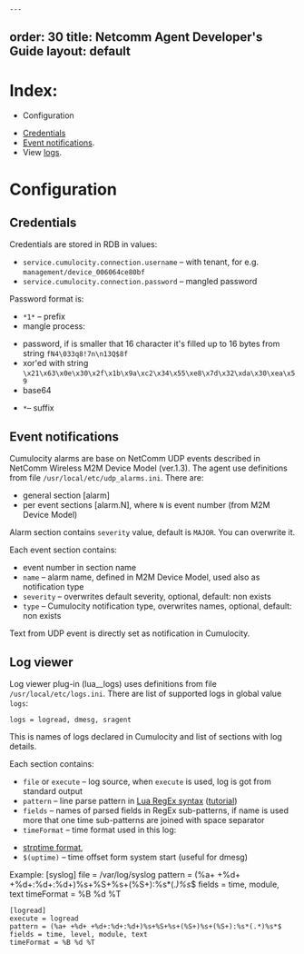     ---
order: 30
title: Netcomm Agent Developer's Guide
layout: default
---

# Index:
* Configuration
 - [Credentials](#credentials)
 - [Event notifications](#notifications).
 - View [logs](#logs).


# Configuration

## <a name="credentials"></a>Credentials

Credentials are stored in RDB in values:
* `service.cumulocity.connection.username` – with tenant, for e.g. `management/device_006064ce80bf`
* `service.cumulocity.connection.password` – mangled password

Password format is:
* `*1*` – prefix
* mangle process:
 - password, if is smaller that 16 character it's filled up to 16 bytes from string `fN4\033q8!7n\n13Q$8f`
 - xor'ed with string `\x21\x63\x0e\x30\x2f\x1b\x9a\xc2\x34\x55\xe8\x7d\x32\xda\x30\xea\x59`
 - base64
* `*`– suffix



## <a name="notifications"></a>Event notifications

Cumulocity alarms are base on NetComm UDP events described in NetComm Wireless M2M Device Model (ver.1.3).
The agent use definitions from file `/usr/local/etc/udp_alarms.ini`. There are:
* general section \[alarm\]
* per event sections \[alarm.N\], where `N` is event number (from M2M Device Model)

Alarm section contains `severity` value, default is `MAJOR`. You can overwrite  it.

Each event section contains:
* event number in section name 
* `name` – alarm name, defined in M2M Device Model, used also as notification type
* `severity` – overwrites default severity, optional, default: non exists
* `type`  – Cumulocity notification type, overwrites names, optional, default: non exists

Text from UDP event is directly set as notification in Cumulocity.


## <a name="logs"></a>Log viewer

Log viewer plug-in (lua\_\_logs) uses definitions from file `/usr/local/etc/logs.ini`.
There are list of supported logs in global value `logs`:

    logs = logread, dmesg, sragent
    
This is names of logs declared in Cumulocity and list of sections with log details.

Each section contains:
* `file` or `execute` – log source, when `execute` is used, log is got from standard output
* `pattern` – line parse pattern in [Lua RegEx syntax](http://lua-users.org/wiki/PatternsTutorial) ([tutorial](http://lua-users.org/wiki/PatternsTutorial))
* `fields` – names of parsed fields in RegEx sub-patterns, if name is used more that one time sub-patterns are joined with space separator
* `timeFormat` – time format used in this log:
 - [strptime format](http://man7.org/linux/man-pages/man3/strptime.3.html),
 - `$(uptime)` – time offset form system start (useful for dmesg)

Example:
    [syslog]
    file = /var/log/syslog
    pattern = (%a+ +%d+ +%d+:%d+:%d+)%s+%S+%s+(%S+):%s*(.*)%s*$
    fields = time, module, text
    timeFormat = %B %d %T
    
    [logread]
    execute = logread
    pattern = (%a+ +%d+ +%d+:%d+:%d+)%s+%S+%s+(%S+)%s+(%S+):%s*(.*)%s*$
    fields = time, level, module, text
    timeFormat = %B %d %T

